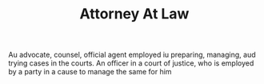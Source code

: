 ---
title: Attorney At Law
letter: A
permalink: "/definitions/attorney-at-law.html"
body: Au advocate, counsel, official agent employed iu preparing, managing, aud trying
  cases in the courts. An officer in a court of justice, who is employed by a party
  in a cause to manage the same for him
published_at: '2018-07-07'
layout: post
---